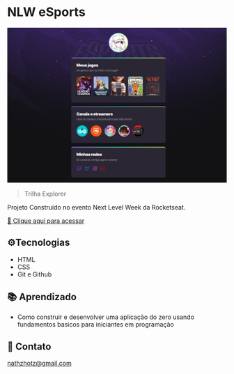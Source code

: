 # NLW eSports

![preview](./.github/preview.png)

> Trilha Explorer

Projeto Construído no evento Next Level Week da Rocketseat.

[🔗 Clique aqui para acessar](https://nathyhotz.github.io/nlw-esports-explorer)


## ⚙️Tecnologias 

- HTML 
- CSS
- Git e Github

## 📚 Aprendizado

- Como construir e desenvolver uma aplicação do zero usando fundamentos basicos para iniciantes em programação

## 📧 Contato

nathzhotz@gmail.com